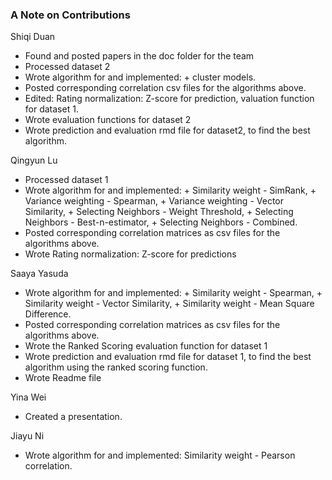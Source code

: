 ### A Note on Contributions

Shiqi Duan
- Found and posted papers in the doc folder for the team
- Processed dataset 2
- Wrote algorithm for and implemented: 
		+ cluster models.
- Posted corresponding correlation csv files for the algorithms above.
- Edited: Rating normalization: Z-score for prediction, valuation function for dataset 1.
- Wrote evaluation functions for dataset 2
- Wrote prediction and evaluation rmd file for dataset2, to find the best algorithm.


Qingyun Lu
- Processed dataset 1
- Wrote algorithm for and implemented: 
		+ Similarity weight - SimRank, 
		+ Variance weighting - Spearman, 
		+ Variance weighting - Vector Similarity, 
		+ Selecting Neighbors - Weight Threshold, 
		+ Selecting Neighbors - Best-n-estimator, 
		+ Selecting Neighbors - Combined.
- Posted corresponding correlation matrices as csv files for the algorithms above.
- Wrote Rating normalization: Z-score for predictions


Saaya Yasuda
- Wrote algorithm for and implemented: 
		+ Similarity weight - Spearman, 
		+ Similarity weight - Vector Similarity, 
		+ Similarity weight - Mean Square Difference.
- Posted corresponding correlation matrices as csv files for the algorithms above.
- Wrote the Ranked Scoring evaluation function for dataset 1
- Wrote prediction and evaluation rmd file for dataset 1, to find the best algorithm using the ranked scoring function.
- Wrote Readme file


Yina Wei
- Created a presentation.


Jiayu Ni
- Wrote algorithm for and implemented: 
		Similarity weight - Pearson correlation.